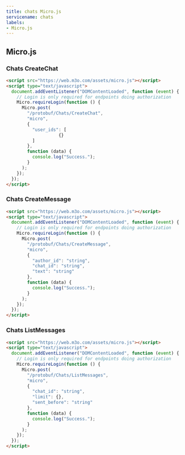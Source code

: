 ```yaml
---
title: chats Micro.js
servicename: chats
labels: 
- Micro.js
---
```


## Micro.js


### Chats CreateChat
<!-- We use the request body description here as endpoint descriptions are not
being lifted correctly from the proto by the openapi spec generator -->

```html
<script src="https://web.m3o.com/assets/micro.js"></script>
<script type="text/javascript">
  document.addEventListener("DOMContentLoaded", function (event) {
    // Login is only required for endpoints doing authorization
    Micro.requireLogin(function () {
      Micro.post(
        "/protobuf/Chats/CreateChat",
        "micro",
        {
          "user_ids": [
                    {}
          ]
        },
        function (data) {
          console.log("Success.");
        }
      );
    });
  });
</script>
```


### Chats CreateMessage
<!-- We use the request body description here as endpoint descriptions are not
being lifted correctly from the proto by the openapi spec generator -->

```html
<script src="https://web.m3o.com/assets/micro.js"></script>
<script type="text/javascript">
  document.addEventListener("DOMContentLoaded", function (event) {
    // Login is only required for endpoints doing authorization
    Micro.requireLogin(function () {
      Micro.post(
        "/protobuf/Chats/CreateMessage",
        "micro",
        {
          "author_id": "string",
          "chat_id": "string",
          "text": "string"
        },
        function (data) {
          console.log("Success.");
        }
      );
    });
  });
</script>
```


### Chats ListMessages
<!-- We use the request body description here as endpoint descriptions are not
being lifted correctly from the proto by the openapi spec generator -->

```html
<script src="https://web.m3o.com/assets/micro.js"></script>
<script type="text/javascript">
  document.addEventListener("DOMContentLoaded", function (event) {
    // Login is only required for endpoints doing authorization
    Micro.requireLogin(function () {
      Micro.post(
        "/protobuf/Chats/ListMessages",
        "micro",
        {
          "chat_id": "string",
          "limit": {},
          "sent_before": "string"
        },
        function (data) {
          console.log("Success.");
        }
      );
    });
  });
</script>
```


